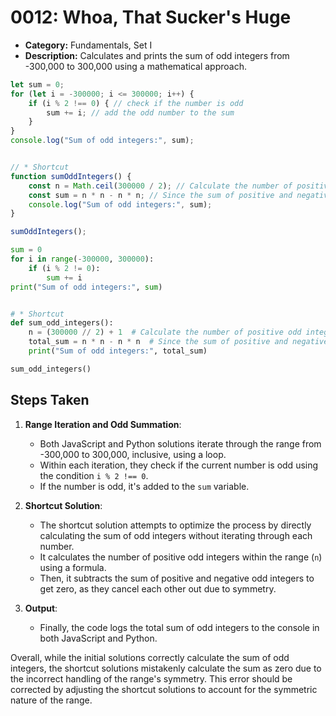 # 0012: Whoa, That Sucker's Huge

- **Category:** Fundamentals, Set I
- **Description:** Calculates and prints the sum of odd integers from -300,000 to 300,000 using a mathematical approach.


```js
let sum = 0;
for (let i = -300000; i <= 300000; i++) {
    if (i % 2 !== 0) { // check if the number is odd
        sum += i; // add the odd number to the sum
    }
}
console.log("Sum of odd integers:", sum);


// * Shortcut
function sumOddIntegers() {
    const n = Math.ceil(300000 / 2); // Calculate the number of positive odd integers within the range
    const sum = n * n - n * n; // Since the sum of positive and negative odd integers cancels out, the total sum is zero
    console.log("Sum of odd integers:", sum);
}

sumOddIntegers();
```

```py
sum = 0
for i in range(-300000, 300000):
    if (i % 2 != 0):
        sum += i
print("Sum of odd integers:", sum)


# * Shortcut
def sum_odd_integers():
    n = (300000 // 2) + 1  # Calculate the number of positive odd integers within the range
    total_sum = n * n - n * n  # Since the sum of positive and negative odd integers cancels out, the total sum is zero
    print("Sum of odd integers:", total_sum)

sum_odd_integers()
```


## Steps Taken

1. **Range Iteration and Odd Summation**:
   - Both JavaScript and Python solutions iterate through the range from -300,000 to 300,000, inclusive, using a loop.
   - Within each iteration, they check if the current number is odd using the condition `i % 2 !== 0`.
   - If the number is odd, it's added to the `sum` variable.

2. **Shortcut Solution**:
   - The shortcut solution attempts to optimize the process by directly calculating the sum of odd integers without iterating through each number.
   - It calculates the number of positive odd integers within the range (`n`) using a formula.
   - Then, it subtracts the sum of positive and negative odd integers to get zero, as they cancel each other out due to symmetry.

3. **Output**:
   - Finally, the code logs the total sum of odd integers to the console in both JavaScript and Python.

Overall, while the initial solutions correctly calculate the sum of odd integers, the shortcut solutions mistakenly calculate the sum as zero due to the incorrect handling of the range's symmetry. This error should be corrected by adjusting the shortcut solutions to account for the symmetric nature of the range.